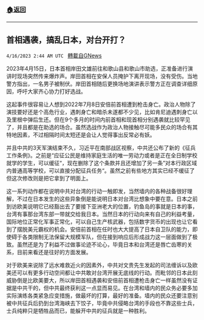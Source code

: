 ###  [:house:返回](README.md)
---


## 首相遇袭，搞乱日本，对台开打？
`4/16/2023 2:44 AM UTC ` [轉載自GNews](https://gnews.org/articles/1158750)

2023年4月15日，日本首相岸田文雄前往和歌山县和歌山市助选，正准备进行演讲时现场突然传来爆炸声。岸田首相在安保人员掩护下离开现场，没有受伤。当地警方指出，一名男子被制伏。岸田首相随后更换场地演讲表示警方正在调查详细原因，呼吁大家齐心协力打好选战。

这起事件很容易让人想到2022年7月8日安倍前首相遭到枪击身亡。政治人物除了演技要好还是个高危行业，遇刺身亡和暗杀未遂都不少见，比如肯尼迪遇刺身亡以及里根中弹后生还。但在9个多月的时间内前首相和现首相分别遇袭就比较罕见了，并且都是在助选的场合。虽然选战作为政治人物接触尽可能多民众的场合有其特地因素，不过相隔时间太短还是会让人觉得事出反常必有妖。

并且中共的3天军演结束不久，习近平在南部战区视察，中共还公布了新的《征兵工作条例》。之前是“应征公民是维持家庭生活的唯一劳动力或者是正在全日制学校就学的学生，可以缓征“，现在删除了这个条款并且还增加了另一条”对本行政区域内普通高等学校，可以直接分配征兵任务“。虽然之前有些地方其实已经不缓征了但这次修改则是把它拿到了明面上。

这一系列动作都在说明中共对台湾的行动一触即发，当然墙内的各种战备很好理解，不过在日本发生的这些异象倒是能说明日本对台湾比想象中要在意。日本之前到访欧美说明它已经豁出去了要接下亚洲老大的位置，钓鱼岛的事就是日本的事，台湾有事那台湾东部一带就交给我日本。当然日本的行动向来有自己的利益考量，国际地位正常化军事正常化，可以自己生产核武器，包括数字货币的出现也让它看到了摆脱美元霸权的机会。安倍前首相在任时也大大提高了日本自卫队的能力，即使碍于各类限制无法保留大规模军队，但在接到响应后形成战力这一层面做到了极致。虽然还是为了利益不过做事论迹不论心，毕竟日本和台湾还是唇亡齿寒的关系，目前来看还是往好的方面发展。

对于欧美来说除了远水难救近火的因素外，中共对文贵先生发起的司法缠诉以及欧美还可以有更多行动空间都让中共敢对台湾开展无底线的行动。而毗邻的日本此刻威胁倒是比欧美要大，所以岸田首相遇袭和安倍前首相遭枪击身亡一样虽然没有证据是中共干的，但中共最终获利这一点显而易见。在台湾和墙内的民众务必要多加实际演练各类紧急应变措施，做最坏的打算，最好的准备。墙内的民众还要注意别被中共征兵后扔到台湾海峡去下饺子，毕竟中共侵略台湾的手段也不靠这些士兵，士兵纯粹只是牺牲品而已，能躲开中共的征兵就是一种胜利。
